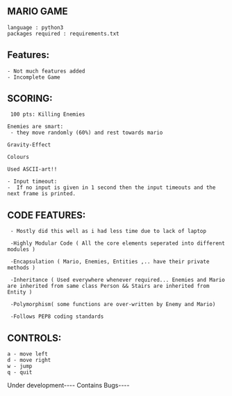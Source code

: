 ## MARIO GAME
    language : python3
    packages required : requirements.txt

## Features:
    - Not much features added
    - Incomplete Game 

## SCORING:
     100 pts: Killing Enemies

    Enemies are smart:
     - they move randomly (60%) and rest towards mario

    Gravity-Effect

    Colours

    Used ASCII-art!!

    - Input timeout:
    -  If no input is given in 1 second then the input timeouts and the next frame is printed.


## CODE FEATURES:
     - Mostly did this well as i had less time due to lack of laptop
     
     -Highly Modular Code ( All the core elements seperated into different modules )
     
     -Encapsulation ( Mario, Enemies, Entities ,.. have their private methods )
     
     -Inheritance ( Used everywhere whenever required... Enemies and Mario are inherited from same class Person && Stairs are inherited from Entity )
     
     -Polymorphism( some functions are over-written by Enemy and Mario)
     
     -Follows PEP8 coding standards

## CONTROLS:

    a - move left
    d - move right
    w - jump
    q - quit
    
 Under development---- Contains Bugs----



